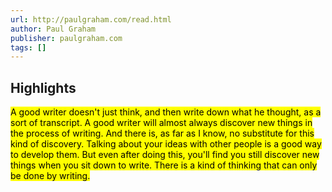 ```yaml
---
url: http://paulgraham.com/read.html
author: Paul Graham
publisher: paulgraham.com
tags: []
---
```


## Highlights
<mark>A good writer doesn't just think, and then write down what he thought, as a sort of transcript. A good writer will almost always discover new things in the process of writing. And there is, as far as I know, no substitute for this kind of discovery. Talking about your ideas with other people is a good way to develop them. But even after doing this, you'll find you still discover new things when you sit down to write. There is a kind of thinking that can only be done by writing.</mark>

